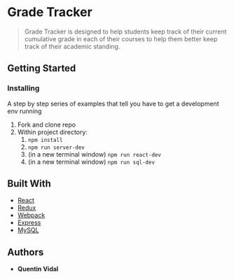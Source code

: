 # Grade Tracker

> Grade Tracker is designed to help students keep track of their current cumulative grade in each of their courses to help them better keep track of their academic standing.

## Getting Started


### Installing

A step by step series of examples that tell you have to get a development env running

1. Fork and clone repo
2. Within project directory:
    1. `npm install`
    2. `npm run server-dev`
    3. (in a new terminal window) `npm run react-dev`
    4. (in a new terminal window) `npm run sql-dev`


## Built With

* [React](https://reactjs.org/docs/)
* [Redux](https://redux.js.org)
* [Webpack](https://webpack.js.org/concepts/)
* [Express](https://expressjs.com/en/4x/api.html)
* [MySQL](https://github.com/mysqljs/mysql)

## Authors

* **Quentin Vidal** 



